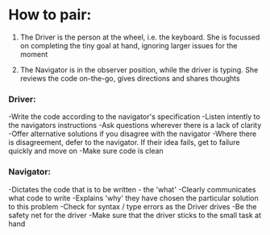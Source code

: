 # How to pair:

1. The Driver is the person at the wheel, i.e. the keyboard. She is focussed on completing the tiny goal at hand, ignoring larger issues for the moment

2. The Navigator is in the observer position, while the driver is typing. She reviews the code on-the-go, gives directions and shares thoughts

### Driver:
  -Write the code according to the navigator's specification
  -Listen intently to the navigators instructions
  -Ask questions wherever there is a lack of clarity
  -Offer alternative solutions if you disagree with the navigator
  -Where there is disagreement, defer to the navigator. If their idea fails, get to failure quickly and move on
  -Make sure code is clean

### Navigator:
  -Dictates the code that is to be written - the 'what'
  -Clearly communicates what code to write
  -Explains 'why' they have chosen the particular solution to this problem
  -Check for syntax / type errors as the Driver drives
  -Be the safety net for the driver
  -Make sure that the driver sticks to the small task at hand